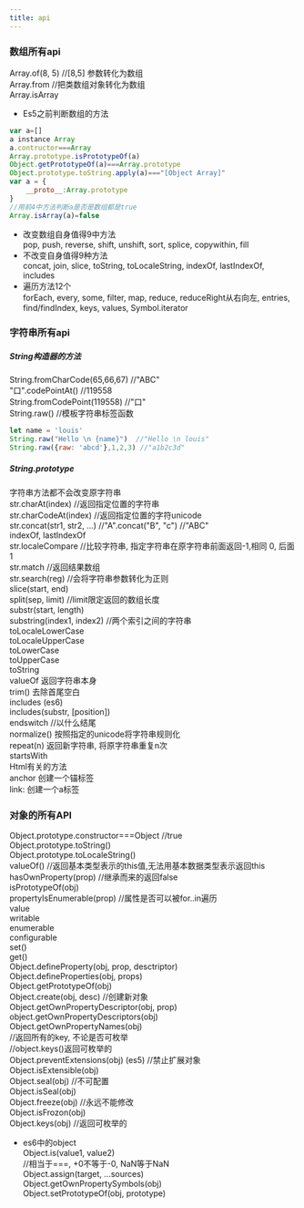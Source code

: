 ```yaml
---
title: api
---
```

### 数组所有api  
Array.of(8, 5) //[8,5] 参数转化为数组  
Array.from  //把类数组对象转化为数组  
Array.isArray  
* Es5之前判断数组的方法  
```js
var a=[]  
a instance Array  
a.contructor===Array  
Array.prototype.isPrototypeOf(a)  
Object.getPrototypeOf(a)===Array.prototype  
Object.prototype.toString.apply(a)==="[Object Array]"  
var a = {
	__proto__:Array.prototype
}
//用前4中方法判断a是否是数组都是true
Array.isArray(a)=false
```
* 改变数组自身值得9中方法   
pop, push, reverse, shift, unshift, sort, splice, copywithin, fill  
* 不改变自身值得9种方法  
concat, join, slice, toString, toLocaleString, indexOf, lastIndexOf, includes  
* 遍历方法12个  
forEach, every, some, filter, map, reduce, reduceRight从右向左, entries,  
find/findIndex, keys, values, Symbol.iterator  
### 字符串所有api  
##### String构造器的方法  
String.fromCharCode(65,66,67)  //"ABC"  
"口".codePointAt()  //119558  
String.fromCodePoint(119558)  //"口"  
String.raw()  //模板字符串标签函数  
```js
let name = 'louis'
String.raw("Hello \n {name}")  //"Hello \n louis"
String.raw({raw: 'abcd'},1,2,3) //"a1b2c3d"
```
##### String.prototype  
字符串方法都不会改变原字符串  
str.charAt(index)  //返回指定位置的字符串  
str.charCodeAt(index)  //返回指定位置的字符unicode  
str.concat(str1, str2, ...)  //"A".concat("B", "c") //"ABC"  
indexOf, lastIndexOf   
str.localeCompare  //比较字符串, 指定字符串在原字符串前面返回-1,相同 0, 后面 1  
str.match //返回结果数组  
str.search(reg)  //会将字符串参数转化为正则  
slice(start, end)  
split(sep, limit) //limit限定返回的数组长度  
substr(start, length)  
substring(index1, index2)  //两个索引之间的字符串  
toLocaleLowerCase  
toLocaleUpperCase  
toLowerCase  
toUpperCase  
toString  
valueOf 返回字符串本身  
trim()  去除首尾空白  
includes  (es6)  
includes(substr, [position])  
endswitch  //以什么结尾  
normalize()  按照指定的unicode将字符串规则化  
repeat(n)  返回新字符串, 将原字符串重复n次  
startsWith   
Html有关的方法  
anchor 创建一个锚标签  
link: 创建一个a标签  

### 对象的所有API
Object.prototype.constructor===Object  //true  
Object.prototype.toString()  
Object.prototype.toLocaleString()  
valueOf()  //返回基本类型表示的this值,无法用基本数据类型表示返回this  
hasOwnProperty(prop)  //继承而来的返回false  
isPrototypeOf(obj)  
propertyIsEnumerable(prop)  //属性是否可以被for..in遍历  
value  
writable  
enumerable  
configurable  
set()    
get()  
Object.defineProperty(obj, prop, desctriptor)  
Object.defineProperties(obj, props)  
Object.getPrototypeOf(obj)  
Object.create(obj, desc)  //创建新对象  
Object.getOwnPropertyDescriptor(obj, prop)  
object.getOwnPropertyDescriptors(obj)  
Object.getOwnPropertyNames(obj)  
//返回所有的key, 不论是否可枚举  
//object.keys()返回可枚举的  
Object.preventExtensions(obj)  (es5)  //禁止扩展对象  
Object.isExtensible(obj)  
Object.seal(obj)  //不可配置  
Object.isSeal(obj)  
Object.freeze(obj)  //永远不能修改  
Object.isFrozon(obj)  
Object.keys(obj)  //返回可枚举的  
* es6中的object  
Object.is(value1, value2)  
//相当于===, +0不等于-0, NaN等于NaN  
Object.assign(target, ...sources)  
Object.getOwnPropertySymbols(obj)  
Object.setPrototypeOf(obj, prototype)  
